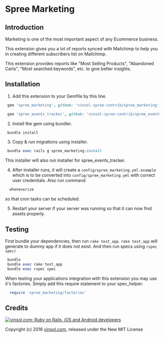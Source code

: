 # Spree Marketing

Introduction
-------------

Marketing is one of the most important aspect of any Ecommerce business.

This extension gives you a lot of reports synced with Mailchimp to help you in creating different subscribers list on Mailchimp.

This extension provides reports like "Most Selling Products", "Abandoned Carts", "Most searched keywords", etc. to give better insights.

Installation
-------------

  1. Add this extension to your Gemfile by this line.

  ```ruby
   gem 'spree_marketing', github: 'vinsol-spree-contrib/spree_marketing', branch: '3-0-stable'
  ```

  ```ruby
   gem 'spree_events_tracker', github: 'vinsol-spree-contrib/spree_events_tracker', branch: '3-0-stable'
  ```

  2. Install the gem using bundler.

  ```ruby
   bundle install
  ```

  3. Copy & run migrations using installer.

  ```ruby
   bundle exec rails g spree_marketing:install
  ```
  This installer will also run installer for spree_events_tracker.

  4. After installer runs, it will create a `config/spree_marketing.yml.example` which is to be converted into `config/spree_marketing.yml` with correct user credentials. Also run command
  ```ruby
    wheneverize
  ```
  so that cron tasks can be scheduled.

  5. Restart your server if your server was running so that it can now find assets properly.


Testing
--------

First bundle your dependencies, then run `rake test_app`. `rake test_app` will generate to dummy app if it does not exist.
And then run specs using `rspec spec/`

```ruby
 bundle
 bundle exec rake test_app
 bundle exec rspec spec
```

When testing your applications integration with this extension you may use it's factories. Simply add this require statement to your spec_helper:

```ruby
  require 'spree_marketing/factories'
```

Credits
-------

[![vinsol.com: Ruby on Rails, iOS and Android developers](http://vinsol.com/vin_logo.png "Ruby on Rails, iOS and Android developers")](http://vinsol.com)

Copyright (c) 2016 [vinsol.com](http://vinsol.com "Ruby on Rails, iOS and Android developers"), released under the New MIT License
